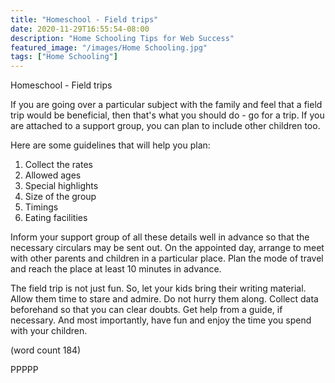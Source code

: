 ```yaml
---
title: "Homeschool - Field trips"
date: 2020-11-29T16:55:54-08:00
description: "Home Schooling Tips for Web Success"
featured_image: "/images/Home Schooling.jpg"
tags: ["Home Schooling"]
---
```


Homeschool - Field trips

If you are going over a particular subject with the family and
feel that a field trip would be beneficial, then that's what you 
should do - go for a trip. If you are attached to a support group, 
you can plan to include other children too. 
 
Here are some guidelines that will help you plan:
1) Collect the rates
2) Allowed ages
3) Special highlights
4) Size of the group
5) Timings
6) Eating facilities

Inform your support group of all these details well in advance so 
that the necessary circulars may be sent out. On the appointed 
day, arrange to meet with other parents and children in a 
particular place. Plan the mode of travel and reach the place at 
least 10 minutes in advance. 

The field trip is not just fun. So, let your kids bring their 
writing material. Allow them time to stare and admire. Do not 
hurry them along. Collect data beforehand so that you can clear 
doubts. Get help from a guide, if necessary. And most importantly, 
have fun and enjoy the time you spend with your children. 

(word count 184)

PPPPP
